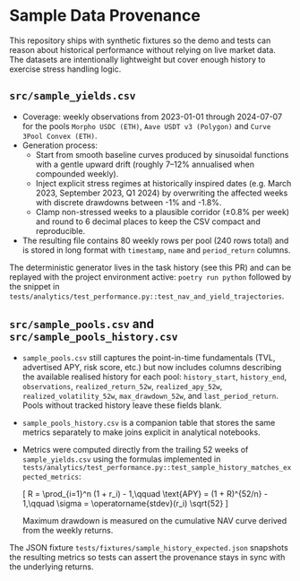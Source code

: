 # Sample Data Provenance

This repository ships with synthetic fixtures so the demo and tests can reason
about historical performance without relying on live market data. The datasets
are intentionally lightweight but cover enough history to exercise stress
handling logic.

## `src/sample_yields.csv`

* Coverage: weekly observations from 2023-01-01 through 2024-07-07 for the
  pools `Morpho USDC (ETH)`, `Aave USDT v3 (Polygon)` and `Curve 3Pool Convex
  (ETH)`.
* Generation process:
  * Start from smooth baseline curves produced by sinusoidal functions with a
    gentle upward drift (roughly 7–12% annualised when compounded weekly).
  * Inject explicit stress regimes at historically inspired dates (e.g.
    March 2023, September 2023, Q1 2024) by overwriting the affected weeks
    with discrete drawdowns between -1% and -1.8%.
  * Clamp non-stressed weeks to a plausible corridor (±0.8% per week) and round
    to 6 decimal places to keep the CSV compact and reproducible.
* The resulting file contains 80 weekly rows per pool (240 rows total) and is
  stored in long format with `timestamp`, `name` and `period_return` columns.

The deterministic generator lives in the task history (see this PR) and can be
replayed with the project environment active: `poetry run python` followed by
the snippet in `tests/analytics/test_performance.py::test_nav_and_yield_trajectories`.

## `src/sample_pools.csv` and `src/sample_pools_history.csv`

* `sample_pools.csv` still captures the point-in-time fundamentals (TVL,
  advertised APY, risk score, etc.) but now includes columns describing the
  available realised history for each pool: `history_start`, `history_end`,
  `observations`, `realized_return_52w`, `realized_apy_52w`,
  `realized_volatility_52w`, `max_drawdown_52w`, and `last_period_return`.
  Pools without tracked history leave these fields blank.
* `sample_pools_history.csv` is a companion table that stores the same metrics
  separately to make joins explicit in analytical notebooks.
* Metrics were computed directly from the trailing 52 weeks of
  `sample_yields.csv` using the formulas implemented in
  `tests/analytics/test_performance.py::test_sample_history_matches_expected_metrics`:

  \[
  R = \prod_{i=1}^n (1 + r_i) - 1,\qquad
  \text{APY} = (1 + R)^{52/n} - 1,\qquad
  \sigma = \operatorname{stdev}(r_i) \sqrt{52}
  \]

  Maximum drawdown is measured on the cumulative NAV curve derived from the
  weekly returns.

The JSON fixture `tests/fixtures/sample_history_expected.json` snapshots the
resulting metrics so tests can assert the provenance stays in sync with the
underlying returns.
